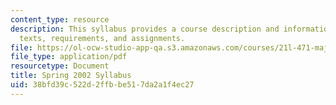```yaml
---
content_type: resource
description: This syllabus provides a course description and information on course
  texts, requirements, and assignments.
file: https://ol-ocw-studio-app-qa.s3.amazonaws.com/courses/21l-471-major-english-novels-reading-romantic-fiction-spring-2002/38bfd39c522d2ffbbe517da2a1f4ec27_21L471__syllabus.pdf
file_type: application/pdf
resourcetype: Document
title: Spring 2002 Syllabus
uid: 38bfd39c-522d-2ffb-be51-7da2a1f4ec27
---
```

